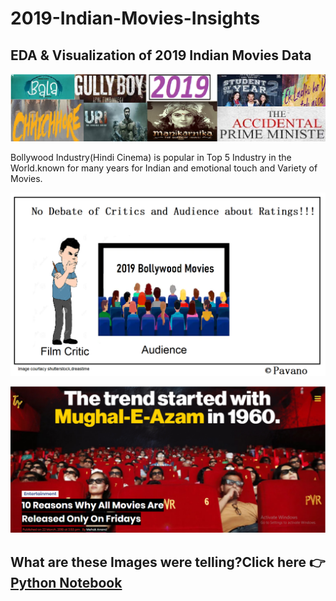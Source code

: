 # 2019-Indian-Movies-Insights 
## EDA &amp; Visualization of 2019 Indian Movies  Data 

![a](https://github.com/pavano1760/Documents/blob/master/2.Project_2019_movies/__results___1_0.png)

Bollywood Industry(Hindi Cinema) is popular in Top 5 Industry in the World.known for many years for Indian and emotional touch and Variety of Movies.

![b](https://github.com/pavano1760/Documents/blob/master/2.Project_2019_movies/__results___22_0.png)

![c](https://github.com/pavano1760/Documents/blob/master/2.Project_2019_movies/__results___31_0.png)




## What are these Images were telling?Click here 👉 [Python Notebook](https://github.com/pavano1760/2019-Indian-Movies-Insights/blob/master/2019%20Bollywood%20Movies%20EDA.ipynb)
